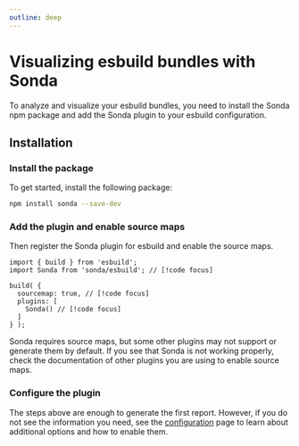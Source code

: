```yaml
---
outline: deep
---
```


# Visualizing esbuild bundles with Sonda

To analyze and visualize your esbuild bundles, you need to install the Sonda npm package and add the Sonda plugin to your esbuild configuration.

## Installation

### Install the package

To get started, install the following package:

```bash
npm install sonda --save-dev
```

### Add the plugin and enable source maps

Then register the Sonda plugin for esbuild and enable the source maps.

```js{2,5,7}
import { build } from 'esbuild';
import Sonda from 'sonda/esbuild'; // [!code focus]

build( {
  sourcemap: true, // [!code focus]
  plugins: [
    Sonda() // [!code focus]
  ]
} );
```

Sonda requires source maps, but some other plugins may not support or generate them by default. If you see that Sonda is not working properly, check the documentation of other plugins you are using to enable source maps.

### Configure the plugin

The steps above are enough to generate the first report. However, if you do not see the information you need, see the [configuration](/configuration) page to learn about additional options and how to enable them.
